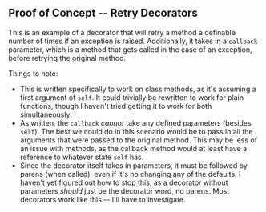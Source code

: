 ## Proof of Concept -- Retry Decorators

This is an example of a decorator that will retry a method a definable number 
of times if an exception is raised. Additionally, it takes in a `callback` 
parameter, which is a method that gets called in the case of an exception, 
before retrying the original method.

Things to note:
 - This is written specifically to work on class methods, as it's assuming a 
   first argument of `self`. It could trivially be rewritten to work for plain 
   functions, though I haven't tried getting it to work for both simultaneously.
 - As written, the `callback` *cannot* take any defined parameters (besides `self`).
   The best we could do in this scenario would be to pass in all the arguments 
   that were passed to the original method. This may be less of an issue with 
   methods, as the callback method would at least have a reference to whatever 
   state `self` has.
 - Since the decorator itself takes in parameters, it must be followed by parens 
   (when called), even if it's no changing any of the defaults. I haven't yet 
   figured out how to stop this, as a decorator without parameters *should* just 
   be the decorator word, no parens. Most decorators work like this -- I'll 
   have to investigate.
